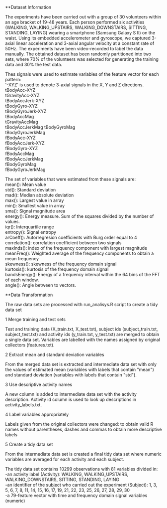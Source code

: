 **Dataset Information

The experiments have been carried out with a group of 30 volunteers within an age bracket of 19-48 years. Each person performed six activities (WALKING, WALKING_UPSTAIRS, WALKING_DOWNSTAIRS, SITTING, STANDING, LAYING) wearing a smartphone (Samsung Galaxy S II) on the waist. Using its embedded accelerometer and gyroscope, we captured 3-axial linear acceleration and 3-axial angular velocity at a constant rate of 50Hz. The experiments have been video-recorded to label the data manually. The obtained dataset has been randomly partitioned into two sets, where 70% of the volunteers was selected for generating the training data and 30% the test data. 

Thes signals were used to estimate variables of the feature vector for each pattern:  
'-XYZ' is used to denote 3-axial signals in the X, Y and Z directions.  
tBodyAcc-XYZ  
tGravityAcc-XYZ  
tBodyAccJerk-XYZ  
tBodyGyro-XYZ  
tBodyGyroJerk-XYZ  
tBodyAccMag  
tGravityAccMag  
tBodyAccJerkMag
tBodyGyroMag  
tBodyGyroJerkMag  
fBodyAcc-XYZ  
fBodyAccJerk-XYZ  
fBodyGyro-XYZ  
fBodyAccMag  
fBodyAccJerkMag  
fBodyGyroMag  
fBodyGyroJerkMag  

The set of variables that were estimated from these signals are:   
mean(): Mean value  
std(): Standard deviation  
mad(): Median absolute deviation   
max(): Largest value in array  
min(): Smallest value in array  
sma(): Signal magnitude area  
energy(): Energy measure. Sum of the squares divided by the number of values.   
iqr(): Interquartile range   
entropy(): Signal entropy  
arCoeff(): Autorregresion coefficients with Burg order equal to 4  
correlation(): correlation coefficient between two signals  
maxInds(): index of the frequency component with largest magnitude  
meanFreq(): Weighted average of the frequency components to obtain a mean frequency  
skewness(): skewness of the frequency domain signal   
kurtosis(): kurtosis of the frequency domain signal   
bandsEnergy(): Energy of a frequency interval within the 64 bins of the FFT of each window.  
angle(): Angle between to vectors.  

**Data Transformation

The raw data sets are processed with run_analisys.R script to create a tidy data set  

1 Merge training and test sets  

Test and training data (X_train.txt, X_test.txt), subject ids (subject_train.txt, subject_test.txt) and activity ids (y_train.txt, y_test.txt) are merged to obtain a single data set. Variables are labelled with the names assigned by original collectors (features.txt).  

2 Extract mean and standard deviation variables  

From the merged data set is extracted and intermediate data set with only the values of estimated mean (variables with labels that contain "mean") and standard deviation (variables with labels that contain "std").  

3 Use descriptive activity names

A new column is added to intermediate data set with the activity description. Activity id column is used to look up descriptions in activity_labels.txt.

4 Label variables appropriately

Labels given from the original collectors were changed:
to obtain valid R names without parentheses, dashes and commas
to obtain more descriptive labels

5 Create a tidy data set

From the intermediate data set is created a final tidy data set where numeric variables are averaged for each activity and each subject.

The tidy data set contains 10299 observations with 81 variables divided in:  
-an activity label (Activity): WALKING, WALKING_UPSTAIRS, WALKING_DOWNSTAIRS, SITTING, STANDING, LAYING  
-an identifier of the subject who carried out the experiment (Subject): 1, 3, 5, 6, 7, 8, 11, 14, 15, 16, 17, 19, 21, 22, 23, 25, 26, 27, 28, 29, 30  
-a 79-feature vector with time and frequency domain signal variables (numeric)  
